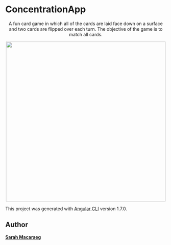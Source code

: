 # ConcentrationApp
<p align="center">
A fun card game in which all of the cards are laid face down on a surface and two cards are flipped over each turn. The objective of the game is to match all cards.
</p>

<p align="center"><img style="text-align: center; width: 500px" src="/assets/img/screenshot.png"></p>

This project was generated with [Angular CLI](https://github.com/angular/angular-cli) version 1.7.0.

## Author

 **[Sarah Macaraeg](http://sarahmcrg.com)**
